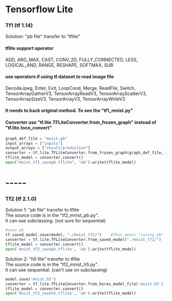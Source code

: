 # Tensorflow Lite  
### Tf1 (tf 1.14)  
Solution: "pb file" transfer to "tflite"   
   
#### tflite support operator  
ADD, ARG_MAX, CAST, CONV_2D, FULLY_CONNECTED, LESS, LOGICAL_AND, RANGE, RESHAPE, SOFTMAX, SUB  
#### use operators if using tf.dataset to read image file
DecodeJpeg, Enter, Exit, LoopCond, Merge, ReadFile, Switch, TensorArrayGatherV3, TensorArrayReadV3, TensorArrayScatterV3, TensorArraySizeV3, TensorArrayV3, TensorArrayWriteV3  
  
#### It needs to back original method.  To see the "tf1_mnist.py"  
#### Converter use "tf.lite.TFLiteConverter.from_frozen_graph" instead of "tf.lite.toco_convert"  
```python
graph_def_file = "mnist.pb"
input_arrays = ["inputs"]
output_arrays = ["result/prediction"]
converter = tf.lite.TFLiteConverter.from_frozen_graph(graph_def_file, input_arrays, output_arrays)
tflite_model = converter.convert()
open("mnist_tf1_savepb.tflite", "wb").write(tflite_model)
```
  
# -----

### Tf2 (tf 2.1.0)  
Solution 1: "pb file" transfer to tflite  
The source code is in the "tf2_mnist_pb.py".  
It can use subclassing. (not sure for sequential)
```python  
#save pb
tf.saved_model.save(model, "./mnist_tf2/")    #This means "saving pb"
converter = tf.lite.TFLiteConverter.from_saved_model("./mnist_tf2/")
tflite_model = converter.convert()
open('mnist_tf2_savepb.tflite', 'wb').write(tflite_model)
```  
  
Solution 2: "h5 file" transfer to tflite  
The source code is in the "tf2_mnist_h5.py".  
It can use sequential. (can't use on subclassing)  
```python
model.save('mnist.h5')
converter = tf.lite.TFLiteConverter.from_keras_model_file('mnist.h5')
tflite_model = converter.convert()
open('mnist_tf2_saveh5.tflite', 'wb').write(tflite_model)
```

